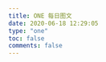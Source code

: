 ```yaml
---
title: ONE 每日图文
date: 2020-06-18 12:29:05
type: "one"
toc: false
comments: false
---
```



<script>
; (function () {
  $('.kratos-post-content > h2').next().remove();
  $.ajax({
    url: 'https://green-cloud-7dfe.vensing.workers.dev/',
    type: 'get',
    dataType: "json"
  })
  .then(result => {
      if (result && result.res === 0) {
        let datas = result.data;
        let html = `<div style="text-align:center;"><div><p style="font-size:28px;margin: 0.5em;">${datas[0].date}</p>
			        <p style="margin-top: 0em;">${datas[0].title}</p></div>
			        <img src="https://ip.webmasterapi.com/api/imageproxy/${datas[0].img_url}" referrerpolicy="no-referrer"></img>
			        <div><p style="font-size:12px;">${datas[0].picture_author}</p></div>
			        <div><p style="font-size:24px;">${datas[0].content}</p></div>
			        <div><p>${datas[0].text_authors}</p></div>
			        <div><a href="http://wufazhuce.com/">ONE | 一个</a></div></div>`;
        $('.kratos-post-content').append(html);
      } else {
        return Promise.reject('Error');
      }
  })
  .catch(() => {
    let html = `<p>哎呀，每日一图崩溃了o(≧口≦)o</p>`;
    $('.kratos-post-content').append(html);
  })

})();
</script>

